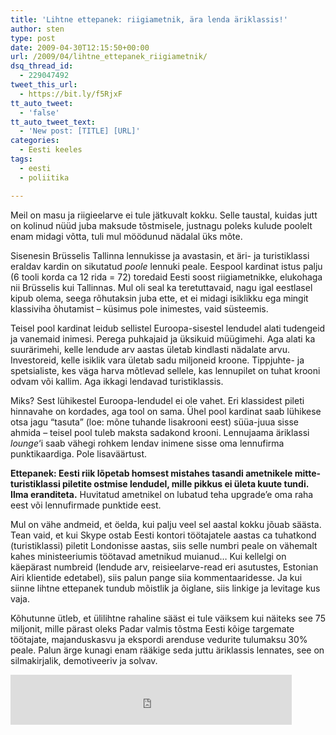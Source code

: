 ```yaml
---
title: 'Lihtne ettepanek: riigiametnik, ära lenda äriklassis!'
author: sten
type: post
date: 2009-04-30T12:15:50+00:00
url: /2009/04/lihtne_ettepanek_riigiametnik/
dsq_thread_id:
  - 229047492
tweet_this_url:
  - https://bit.ly/f5RjxF
tt_auto_tweet:
  - 'false'
tt_auto_tweet_text:
  - 'New post: [TITLE] [URL]'
categories:
  - Eesti keeles
tags:
  - eesti
  - poliitika

---
```

Meil on masu ja riigieelarve ei tule jätkuvalt kokku. Selle taustal, kuidas jutt on kolinud nüüd juba maksude tõstmisele, justnagu poleks kulude poolelt enam midagi võtta, tuli mul möödunud nädalal üks mõte.

Sisenesin Brüsselis Tallinna lennukisse ja avastasin, et äri- ja turistiklassi eraldav kardin on sikutatud _poole_ lennuki peale. Eespool kardinat istus palju (6 tooli korda ca 12 rida = 72) toredaid Eesti soost riigiametnikke, elukohaga nii Brüsselis kui Tallinnas. Mul oli seal ka teretuttavaid, nagu igal eestlasel kipub olema, seega rõhutaksin juba ette, et ei midagi isiklikku ega mingit klassiviha õhutamist &#8211; küsimus pole inimestes, vaid süsteemis.

Teisel pool kardinat leidub sellistel Euroopa-sisestel lendudel alati tudengeid ja vanemaid inimesi. Perega puhkajaid ja üksikuid müügimehi. Aga alati ka suurärimehi, kelle lendude arv aastas ületab kindlasti nädalate arvu. Investoreid, kelle isiklik vara ületab sadu miljoneid kroone. Tippjuhte- ja spetsialiste, kes väga harva mõtlevad sellele, kas lennupilet on tuhat krooni odvam või kallim. Aga ikkagi lendavad turistiklassis.

Miks? Sest lühikestel Euroopa-lendudel ei ole vahet. Eri klassidest pileti hinnavahe on kordades, aga tool on sama. Ühel pool kardinat saab lühikese otsa jagu &#8220;tasuta&#8221; (loe: mõne tuhande lisakrooni eest) süüa-juua sisse ahmida &#8211; teisel pool tuleb maksta sadakond krooni. Lennujaama äriklassi _lounge_&#8216;i saab vähegi rohkem lendav inimene sisse oma lennufirma punktikaardiga. Pole lisaväärtust.

**Ettepanek: Eesti riik lõpetab homsest mistahes tasandi ametnikele mitte-turistiklassi piletite ostmise lendudel, mille pikkus ei ületa kuute tundi. Ilma eranditeta.** Huvitatud ametnikel on lubatud teha upgrade&#8217;e oma raha eest või lennufirmade punktide eest.

Mul on vähe andmeid, et öelda, kui palju veel sel aastal kokku jõuab säästa. Tean vaid, et kui Skype ostab Eesti kontori töötajatele aastas ca tuhatkond (turistiklassi) piletit Londonisse aastas, siis selle numbri peale on vähemalt kahes ministeeriumis töötavad ametnikud muianud&#8230; Kui kellelgi on käepärast numbreid (lendude arv, reisieelarve-read eri asutustes, Estonian Airi klientide edetabel), siis palun pange siia kommentaaridesse. Ja kui siinne lihtne ettepanek tundub mõistlik ja õiglane, siis linkige ja levitage kus vaja.

Kõhutunne ütleb, et ülilihtne rahaline sääst ei tule väiksem kui näiteks see 75 miljonit, mille pärast oleks Padar valmis tõstma Eesti kõige targemate töötajate, majanduskasvu ja ekspordi arenduse vedurite tulumaksu 30% peale. Palun ärge kunagi enam rääkige seda juttu äriklassis lennates, see on silmakirjalik, demotiveeriv ja solvav.

<iframe src="http://www.facebook.com/plugins/like.php?href=http%3A%2F%2Fsten.tamkivi.com%2F2009%2F04%2Flihtne_ettepanek_riigiametnik%2F&layout=standard&show_faces=true&width=450&action=like&colorscheme=light&height=80" scrolling="no" frameborder="0" style="border:none; overflow:hidden; width:450px; height:80px;" allowTransparency="true"></iframe>